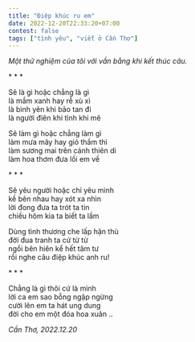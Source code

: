 ```yaml
---
title: "Điệp khúc ru em"
date: 2022-12-20T22:33:20+07:00
contest: false
tags: ["tình yêu", "viết ở Cần Thơ"]
---
```

*Một thử nghiệm của tôi với vần bằng khi kết thúc câu.*  
  
\* \* \*
  
Sẽ là gì hoặc chẳng là gì  
là mầm xanh hay rễ xù xì  
là bình yên khi bão tan đi  
là người điên khi tỉnh khi mê  
  
Sẽ làm gì hoặc chẳng làm gì  
làm mưa mây hay gió thầm thì  
làm sương mai trên cánh thiên di  
làm hoa thơm đưa lối em về  
  
\* \* \*
  
Sẽ yêu người hoặc chỉ yêu mình  
kề bên nhau hay xót xa nhìn  
lời đong đưa ta trót ta tin  
chiều hôm kia ta biết ta lầm  
  
Dùng tình thương che lấp hận thù  
đời đua tranh ta cứ từ từ  
ngồi bên hiên kể hết tâm tư  
rồi nghe câu điệp khúc anh ru!  
  
\* \* \*
  
Chẳng là gì thôi cứ là mình  
lời ca em sao bỗng ngập ngừng  
cười lên em ta hát ung dung  
đời cho em một đóa hoa xuân ..  
  
*Cần Thơ, 2022.12.20*